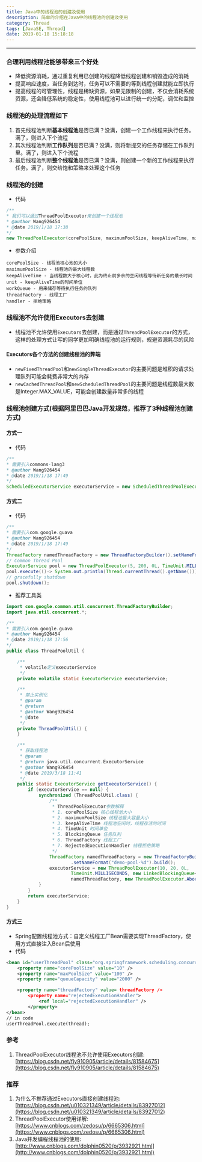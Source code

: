 ```yaml
---
title: Java中的线程池的创建及使用
description: 简单的介绍在Java中的线程池的创建及使用
category: Thread
tags: [JavaSE, Thread]
date: 2019-01-18 15:18:18
---
```


-----

### 合理利用线程池能够带来三个好处

* 降低资源消耗，通过重复利用已创建的线程降低线程创建和销毁造成的消耗
* 提高响应速度，当任务到达时，任务可以不需要的等到线程创建就能立即执行
* 提高线程的可管理性，线程是稀缺资源，如果无限制的创建，不仅会消耗系统资源，还会降低系统的稳定性，使用线程池可以进行统一的分配，调优和监控

### 线程池的处理流程如下

1. 首先线程池判断**基本线程池**是否已满？没满，创建一个工作线程来执行任务。满了，则进入下个流程
2. 其次线程池判断**工作队列**是否已满？没满，则将新提交的任务存储在工作队列里。满了，则进入下个流程
3. 最后线程池判断**整个线程池**是否已满？没满，则创建一个新的工作线程来执行任务。满了，则交给饱和策略来处理这个任务

### 线程池的创建

* 代码

```java
/**
* 我们可以通过ThreadPoolExecutor来创建一个线程池
* @author Wang926454
* @date 2019/1/18 17:38
*/
new ThreadPoolExecutor(corePoolSize, maximumPoolSize, keepAliveTime, milliseconds, runnableTaskQueue, threadFactory, handler);
```

* 参数介绍

```
corePoolSize - 线程池核心池的大小
maximumPoolSize - 线程池的最大线程数
keepAliveTime - 当线程数大于核心时，此为终止前多余的空闲线程等待新任务的最长时间
unit - keepAliveTime的时间单位
workQueue - 用来储存等待执行任务的队列
threadFactory - 线程工厂
handler - 拒绝策略
```

### 线程池不允许使用Executors去创建

* 线程池不允许使用`Executors`去创建，而是通过`ThreadPoolExecutor`的方式，这样的处理方式让写的同学更加明确线程池的运行规则，规避资源耗尽的风险

#### Executors各个方法的创建线程池的弊端

* `newFixedThreadPool`和`newSingleThreadExecutor`的主要问题是堆积的请求处理队列可能会耗费非常大的内存
* `newCachedThreadPool`和`newScheduledThreadPool`的主要问题是线程数最大数是Integer.MAX_VALUE，可能会创建数量非常多的线程

### 线程池创建方式(根据阿里巴巴Java开发规范，推荐了3种线程池创建方式)

#### 方式一

* 代码

```java
/**
* 需要引入commons-lang3
* @author Wang926454
* @date 2019/1/18 17:49
*/
ScheduledExecutorService executorService = new ScheduledThreadPoolExecutor(1, new BasicThreadFactory.Builder().namingPattern("example-schedule-pool-%d").daemon(true).build());
```

#### 方式二

* 代码

```java
/**
* 需要引入com.google.guava
* @author Wang926454
* @date 2019/1/18 17:49
*/
ThreadFactory namedThreadFactory = new ThreadFactoryBuilder().setNameFormat("demo-pool-%d").build();
// Common Thread Pool
ExecutorService pool = new ThreadPoolExecutor(5, 200, 0L, TimeUnit.MILLISECONDS, new LinkedBlockingQueue<Runnable>(1024), namedThreadFactory, new ThreadPoolExecutor.AbortPolicy());
pool.execute(()-> System.out.println(Thread.currentThread().getName()));
// gracefully shutdown
pool.shutdown();
```

* 推荐工具类

```java
import com.google.common.util.concurrent.ThreadFactoryBuilder;
import java.util.concurrent.*;

/**
* 需要引入com.google.guava
* @author Wang926454
* @date 2019/1/18 17:56
*/
public class ThreadPoolUtil {

    /**
     * volatile定义executorService
     */
    private volatile static ExecutorService executorService;

    /**
     * 禁止实例化
     * @param
     * @return
     * @author Wang926454
     * @date
     */
    private ThreadPoolUtil() {
    }

    /**
     * 获取线程池
     * @param 
     * @return java.util.concurrent.ExecutorService
     * @author Wang926454
     * @date 2019/3/18 11:41
     */
    public static ExecutorService getExecutorService() {
        if (executorService == null) {
            synchronized (ThreadPoolUtil.class) {
                /**
                 * ThreadPoolExecutor参数解释
                 * 1. corePoolSize 核心线程池大小
                 * 2. maximumPoolSize 线程池最大容量大小
                 * 3. keepAliveTime 线程池空闲时，线程存活的时间
                 * 4. TimeUnit 时间单位
                 * 5. BlockingQueue 任务队列
                 * 6. ThreadFactory 线程工厂
                 * 7. RejectedExecutionHandler 线程拒绝策略
                 */
                ThreadFactory namedThreadFactory = new ThreadFactoryBuilder()
                        .setNameFormat("demo-pool-%d").build();
                executorService = new ThreadPoolExecutor(10, 20, 0L, 
                        TimeUnit.MILLISECONDS, new LinkedBlockingQueue<Runnable>(1024), 
                        namedThreadFactory, new ThreadPoolExecutor.AbortPolicy());
            }
        }
        return executorService;
    }
}
```

#### 方式三

* Spring配置线程池方式：自定义线程工厂Bean需要实现ThreadFactory，使用方式直接注入Bean后使用
* 代码

```xml
<bean id="userThreadPool" class="org.springframework.scheduling.concurrent.ThreadPoolTaskExecutor">
    <property name="corePoolSize" value="10" />
    <property name="maxPoolSize" value="100" />
    <property name="queueCapacity" value="2000" />

    <property name="threadFactory" value= threadFactory />
        <property name="rejectedExecutionHandler">
            <ref local="rejectedExecutionHandler" />
        </property>
</bean>
// in code
userThreadPool.execute(thread);
```

### 参考

1. ThreadPoolExecutor线程池不允许使用Executors创建:[https://blog.csdn.net/fly910905/article/details/81584675](https://blog.csdn.net/fly910905/article/details/81584675)

### 推荐

1. 为什么不推荐通过Executors直接创建线程池:[https://blog.csdn.net/u010321349/article/details/83927012](https://blog.csdn.net/u010321349/article/details/83927012)
2. ThreadPoolExecutor使用详解:[https://www.cnblogs.com/zedosu/p/6665306.html](https://www.cnblogs.com/zedosu/p/6665306.html)
3. Java并发编程线程池的使用:[http://www.cnblogs.com/dolphin0520/p/3932921.html](http://www.cnblogs.com/dolphin0520/p/3932921.html)